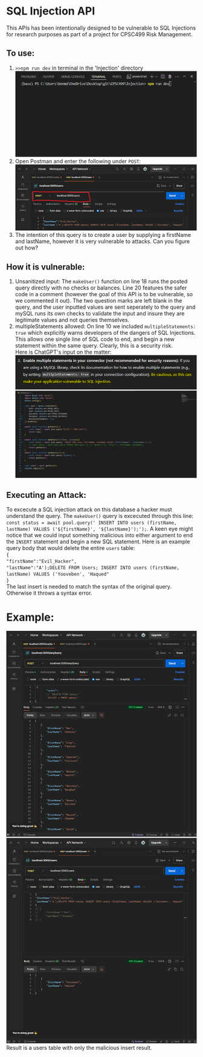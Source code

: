 # SQL Injection API
This APIs has been intentionally designed to be vulnerable to SQL Injections for research purposes as part of a project for CPSC499 Risk Management.

## To use:
1. `>>npm run dev` in terminal in the 'Injection' directory
![alt text](./documentation/image.png)
2. Open Postman and enter the following under `POST`:
![alt text](./documentation/image-1.png)
3. The intention of this query is to create a user by supplying a firstName and lastName, however it is very vulnerable to attacks. Can you figure out how?

## How it is vulnerable:
1. Unsanitized input: The `makeUser()` function on line 18 runs the posted query directly with no checks or balances. Line 20 features the safer code in a comment (however the goal of this API is to be vulnerable, so we commented it out). The two question marks are left blank in the query, and the user inputted values are sent seperately to the query and mySQL runs its own checks to validate the input and insure they are legitimate values and not queries themselves.
2. multipleStatements allowed: On line 10 we included `multipleStatements: true` which explicitly warns developers of the dangers of SQL Injections. This allows one single line of SQL code to end, and begin a new statement within the same query. Clearly, this is a security risk.</br>
Here is ChatGPT's input on the matter:![alt text](./documentation/GPT.png)
![alt text](./documentation/image-2.png)

## Executing an Attack:
To excecute a SQL injection attack on this database a hacker must understand the query. The `makeUser()` query is excecuted through this line: `const status = await pool.query(' INSERT INTO users (firstName, lastName) VALUES ('${firstName}', '${lastName}');');`. A keen eye might notice that we could input something malicious into either argument to end the `INSERT` statement and begin a new SQL statement. Here is an example query body that would delete the entire `users` table:</br>
`{`</br>
`"firstName":"Evil_Hacker",`</br>
`"lastName":"A');DELETE FROM Users; INSERT INTO users (firstName, lastName) VALUES ('Yooveben', 'Haqued"`</br>
`}`</br>
The last insert is needed to match the syntax of the original query. Otherwise it throws a syntax error.
# Example:
![alt text](./documentation/data.png)
![alt text](./documentation/result.png)
Result is a users table with only the malicious insert result.